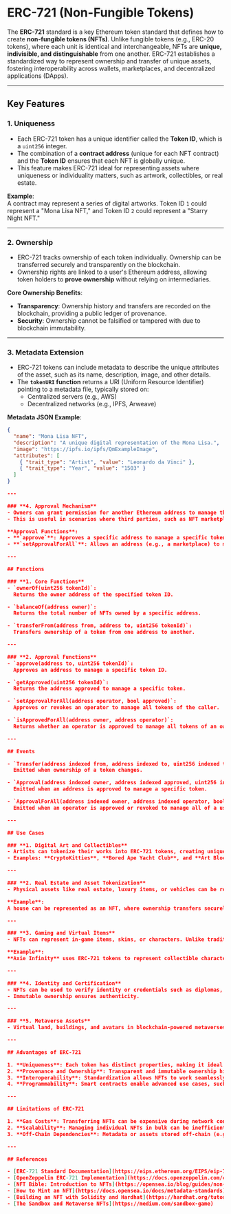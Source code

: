 # **ERC-721 (Non-Fungible Tokens)**

The **ERC-721** standard is a key Ethereum token standard that defines how to create **non-fungible tokens (NFTs)**. Unlike fungible tokens (e.g., ERC-20 tokens), where each unit is identical and interchangeable, NFTs are **unique, indivisible, and distinguishable** from one another. ERC-721 establishes a standardized way to represent ownership and transfer of unique assets, fostering interoperability across wallets, marketplaces, and decentralized applications (DApps).

---

## Key Features

### **1. Uniqueness**
- Each ERC-721 token has a unique identifier called the **Token ID**, which is a `uint256` integer.
- The combination of a **contract address** (unique for each NFT contract) and the **Token ID** ensures that each NFT is globally unique.
- This feature makes ERC-721 ideal for representing assets where uniqueness or individuality matters, such as artwork, collectibles, or real estate.

**Example**:  
A contract may represent a series of digital artworks. Token ID `1` could represent a "Mona Lisa NFT," and Token ID `2` could represent a "Starry Night NFT."

---

### **2. Ownership**
- ERC-721 tracks ownership of each token individually. Ownership can be transferred securely and transparently on the blockchain.
- Ownership rights are linked to a user's Ethereum address, allowing token holders to **prove ownership** without relying on intermediaries.

**Core Ownership Benefits**:
- **Transparency**: Ownership history and transfers are recorded on the blockchain, providing a public ledger of provenance.
- **Security**: Ownership cannot be falsified or tampered with due to blockchain immutability.

---

### **3. Metadata Extension**
- ERC-721 tokens can include metadata to describe the unique attributes of the asset, such as its name, description, image, and other details.
- The **`tokenURI` function** returns a URI (Uniform Resource Identifier) pointing to a metadata file, typically stored on:
  - Centralized servers (e.g., AWS)
  - Decentralized networks (e.g., IPFS, Arweave)

**Metadata JSON Example**:
```json
{
  "name": "Mona Lisa NFT",
  "description": "A unique digital representation of the Mona Lisa.",
  "image": "https://ipfs.io/ipfs/QmExampleImage",
  "attributes": [
    { "trait_type": "Artist", "value": "Leonardo da Vinci" },
    { "trait_type": "Year", "value": "1503" }
  ]
}

---

### **4. Approval Mechanism**
- Owners can grant permission for another Ethereum address to manage their tokens without transferring ownership.
- This is useful in scenarios where third parties, such as NFT marketplaces, need temporary control over a user's NFT.

**Approval Functions**:
- **`approve`**: Approves a specific address to manage a specific token.
- **`setApprovalForAll`**: Allows an address (e.g., a marketplace) to manage **all tokens** owned by the caller.

---

## Functions

### **1. Core Functions**
- `ownerOf(uint256 tokenId)`:  
  Returns the owner address of the specified token ID.

- `balanceOf(address owner)`:  
  Returns the total number of NFTs owned by a specific address.

- `transferFrom(address from, address to, uint256 tokenId)`:  
  Transfers ownership of a token from one address to another.

---

### **2. Approval Functions**
- `approve(address to, uint256 tokenId)`:  
  Approves an address to manage a specific token ID.

- `getApproved(uint256 tokenId)`:  
  Returns the address approved to manage a specific token.

- `setApprovalForAll(address operator, bool approved)`:  
  Approves or revokes an operator to manage all tokens of the caller.

- `isApprovedForAll(address owner, address operator)`:  
  Returns whether an operator is approved to manage all tokens of an owner.

---

## Events

- `Transfer(address indexed from, address indexed to, uint256 indexed tokenId)`:  
  Emitted when ownership of a token changes.

- `Approval(address indexed owner, address indexed approved, uint256 indexed tokenId)`:  
  Emitted when an address is approved to manage a specific token.

- `ApprovalForAll(address indexed owner, address indexed operator, bool approved)`:  
  Emitted when an operator is approved or revoked to manage all of a user’s tokens.

---

## Use Cases

### **1. Digital Art and Collectibles**
- Artists can tokenize their works into ERC-721 tokens, creating unique, verifiable ownership of digital art.
- Examples: **CryptoKitties**, **Bored Ape Yacht Club**, and **Art Blocks**.

---

### **2. Real Estate and Asset Tokenization**
- Physical assets like real estate, luxury items, or vehicles can be represented as NFTs to prove ownership and enable fractionalized ownership.

**Example**:  
A house can be represented as an NFT, where ownership transfers securely via blockchain.

---

### **3. Gaming and Virtual Items**
- NFTs can represent in-game items, skins, or characters. Unlike traditional games, blockchain-based games allow players to truly own their digital assets and trade them outside the game.

**Example**:  
**Axie Infinity** uses ERC-721 tokens to represent collectible characters (Axies) that players can breed, trade, and battle.

---

### **4. Identity and Certification**
- NFTs can be used to verify identity or credentials such as diplomas, certificates, or event tickets.
- Immutable ownership ensures authenticity.

---

### **5. Metaverse Assets**
- Virtual land, buildings, and avatars in blockchain-powered metaverses like **Decentraland** or **The Sandbox** are represented as NFTs, enabling ownership and trade of virtual properties.

---

## Advantages of ERC-721

1. **Uniqueness**: Each token has distinct properties, making it ideal for assets that require individuality.  
2. **Provenance and Ownership**: Transparent and immutable ownership history ensures authenticity.  
3. **Interoperability**: Standardization allows NFTs to work seamlessly across platforms, wallets, and marketplaces.  
4. **Programmability**: Smart contracts enable advanced use cases, such as royalties or fractional ownership.  

---

## Limitations of ERC-721

1. **Gas Costs**: Transferring NFTs can be expensive during network congestion.  
2. **Scalability**: Managing individual NFTs in bulk can be inefficient.  
3. **Off-Chain Dependencies**: Metadata or assets stored off-chain (e.g., on IPFS) rely on external services for availability and durability.  

---

## References

- [ERC-721 Standard Documentation](https://eips.ethereum.org/EIPS/eip-721)  
- [OpenZeppelin ERC-721 Implementation](https://docs.openzeppelin.com/contracts/4.x/api/token/erc721)  
- [NFT Bible: Introduction to NFTs](https://opensea.io/blog/guides/non-fungible-tokens/)  
- [How to Mint an NFT](https://docs.opensea.io/docs/metadata-standards)  
- [Building an NFT with Solidity and Hardhat](https://hardhat.org/tutorial)  
- [The Sandbox and Metaverse NFTs](https://medium.com/sandbox-game)  
